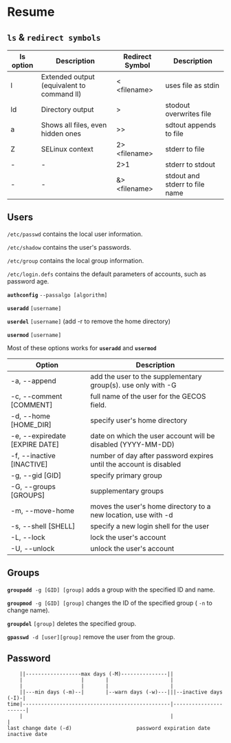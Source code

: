 # Resume

## **`ls`** & **`redirect symbols`**

ls option|Description|Redirect Symbol|Description
-|-|-|-
l   | Extended output (equivalent to command ll)|< \<filename>|uses file as stdin
ld  | Directory output|>|stodout overwrites file
a   | Shows all files, even hidden ones|>>|sdtout appends to file
Z   | SELinux context|2> \<filename>|stderr to file
|-|-|2>1|stderr to stdout
|-|-|&>\<filename>|stdout and stderr to file name

## Users

`/etc/passwd` contains the local user information.

`/etc/shadow` contains the user's passwords.

`/etc/group` contains the local group information.

`/etc/login.defs` contains the default parameters of accounts, such as password age.

**`authconfig`**&nbsp;`--passalgo [algorithm]`

**`useradd`**&nbsp;`[username]`

**`userdel`**&nbsp;`[username]` (add -r to remove the home directory)

**`usermod`**&nbsp;`[username]`

Most of these options works for **`useradd`** and **`usermod`**

Option|Description
-|-
-a, --append|add the user to the supplementary group(s). use only with -G
-c, --comment \[COMMENT]| full name of the user for the GECOS field.
-d, --home \[HOME_DIR]|specify user's home directory
-e, --expiredate \[EXPIRE DATE]|date on which the user account will be disabled (YYYY-MM-DD)
-f, --inactive \[INACTIVE]|number of day after password expires until the account is disabled
-g, --gid \[GID]|specify primary group
-G, --groups \[GROUPS]|supplementary groups
-m, --move-home|moves the user's home directory to a new location, use with -d
-s, --shell \[SHELL]|specify a new login shell for the user
-L, --lock|lock the user's account
-U, --unlock|unlock the user's account

## Groups

**`groupadd`**&nbsp;&nbsp;`-g [GID] [group]` adds a group with the specified ID and name.

**`groupmod`**&nbsp;&nbsp;`-g [GID] [group]` changes the ID of the specified group (&nbsp;`-n` to change name).

**`groupdel`**&nbsp;`[group]` deletes the specified group.

**`gpasswd`**&nbsp;&nbsp;`-d [user][group]` remove the user from the group.

## Password

```none
    ||------------------max days (-M)---------------||
    |                   |       |                    |
    |                   |       |                    |
    ||---min days (-m)--|       |--warn days (-w)---|||--inactive days (-I)-|
time|------------------------------------------------|----------------------|
    |                                                |                      |
last change date (-d)                     password expiration date      inactive date
```
